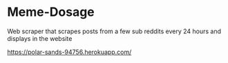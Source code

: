 # Meme-Dosage
Web scraper that scrapes posts from a few sub reddits every 24 hours and displays in the website

https://polar-sands-94756.herokuapp.com/
